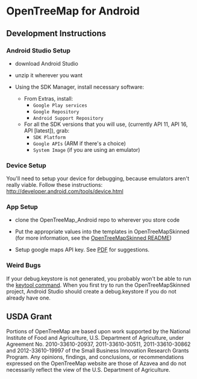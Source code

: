 OpenTreeMap for Android
=======================

Development Instructions
------------------------

### Android Studio Setup

* download Android Studio

* unzip it wherever you want

* Using the SDK Manager, install necessary software:
  * From Extras, install:
    * `Google Play services`
    * `Google Repository`
    * `Android Support Repository`
  * For all the SDK versions that you will use, (currently API 11, API 16, API [latest]), grab:
    * `SDK Platform`
    * `Google APIs` (ARM if there's a choice)
    * `System Image` (if you are using an emulator)

### Device Setup

You'll need to setup your device for debugging, because emulators aren't really viable.
Follow these instructions:
http://developer.android.com/tools/device.html

### App Setup

* clone the OpenTreeMap_Android repo to wherever you store code

* Put the appropriate values into the templates in OpenTreeMapSkinned (for more information, see the [OpenTreeMapSkinned README](OpenTreeMapSkinned/README.md))

* Setup google maps API key. See [PDF](https://github.com/OpenTreeMap/OpenTreeMap-Android/blob/9b67bd669825ac0d87f7799d5ad79695f08c95a7/howto.pdf) for suggestions.

### Weird Bugs

If your debug.keystore is not generated, you probably won't be able to run the [keytool command](https://developers.google.com/maps/documentation/android/start#obtain_a_google_maps_api_key). When you first try to run the OpenTreeMapSkinned project, Android Studio should create a debug.keystore if you do not already have one.

USDA Grant
---------------
Portions of OpenTreeMap are based upon work supported by the National Institute of Food and Agriculture, U.S. Department of Agriculture, under Agreement No. 2010-33610-20937, 2011-33610-30511, 2011-33610-30862 and 2012-33610-19997 of the Small Business Innovation Research Grants Program. Any opinions, findings, and conclusions, or recommendations expressed on the OpenTreeMap website are those of Azavea and do not necessarily reflect the view of the U.S. Department of Agriculture.
